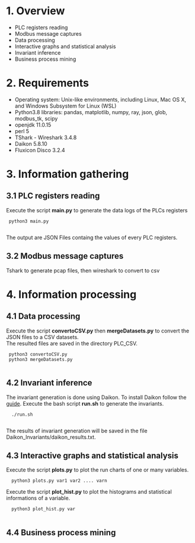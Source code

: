# 1. Overview
- PLC registers reading
- Modbus message captures
- Data processing
- Interactive graphs and statistical analysis
- Invariant inference
- Business process mining


# 2. Requirements

- Operating system: Unix-like environments, including Linux, Mac OS X, and Windows Subsystem for Linux (WSL) 
- Python3.8 libraries: pandas, matplotlib, numpy, ray, json, glob, modbus_tk, scipy 
- openjdk 11.0.15 
- perl 5 
- TShark - Wireshark 3.4.8
- Daikon 5.8.10 
- Fluxicon Disco 3.2.4 

# 3. Information gathering

## 3.1 PLC registers reading
 Execute the script **main.py** to generate the data logs of the PLCs registers 
 ```
  python3 main.py
  
```
The output are JSON Files containg the values of every PLC registers.

## 3.2 Modbus message captures
Tshark to generate pcap files, then wireshark to convert to csv

# 4. Information processing

## 4.1 Data processing

Execute the script 	**convertoCSV.py** then **mergeDatasets.py** to convert the JSON files to a CSV datasets.  
The resulted files are saved in the directory PLC_CSV.
 ```
  python3 convertoCSV.py
  python3 mergeDatasets.py
  
```
 

## 4.2 Invariant inference
The invariant generation is done using Daikon. To install Daikon follow the [guide](Installation_Daikon.sh). 
Execute the bash script **run.sh** to generate the invariants. 
```
  ./run.sh
  
```
The results of invariant generation will be saved in the file Daikon_Invariants/daikon_results.txt.




## 4.3 Interactive graphs and statistical analysis
Execute the script **plots.py** to plot the run charts of one or many variables. 
```
  python3 plots.py var1 var2 .... varn
```
Execute the script **plot_hist.py** to plot the histograms and statistical informations of a variable.
```
  python3 plot_hist.py var
  
```

## 4.4 Business process mining
